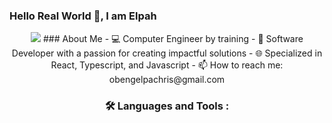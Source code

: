 ### Hello Real World 👋, I am Elpah
<div id="header" align="center">
<img src= "https://media.giphy.com/media/v1.Y2lkPTc5MGI3NjExY2cwZ3lvbXE2cHdjNjBsdXdpcjlwbzFna2k4eTYxamo0aGJjODBzZCZlcD12MV9pbnRlcm5hbF9naWZfYnlfaWQmY3Q9Zw/vzO0Vc8b2VBLi/giphy.gif"
</div>
### About Me
- 💻 Computer Engineer by training
- 🚀 Software Developer with a passion for creating impactful solutions
- 🌐 Specialized in React, Typescript, and Javascript
- 📫 How to reach me: obengelpachris@gmail.com

### :hammer_and_wrench: Languages and Tools :


